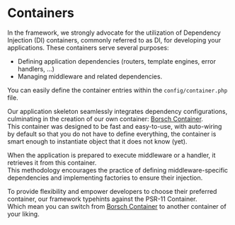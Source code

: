 # Containers

In the framework, we strongly advocate for the utilization of Dependency Injection (DI) containers, commonly referred to
as DI, for developing your applications. These containers serve several purposes:
* Defining application dependencies (routers, template engines, error handlers, ...)
* Managing middleware and related dependencies.

You can easily define the container entries within the `config/container.php` file.

Our application skeleton seamlessly integrates dependency configurations, culminating in the creation of our own
container: [Borsch Container](https://github.com/borschphp/borsch-container).  
This container was designed to be fast and easy-to-use, with auto-wiring by default so that you do not have to define
everything, the container is smart enough to instantiate object that it does not know (yet).

When the application is prepared to execute middleware or a handler, it retrieves it from this container.  
This methodology encourages the practice of defining middleware-specific dependencies and implementing factories to
ensure their injection.

To provide flexibility and empower developers to choose their preferred container, our framework typehints against the
PSR-11 Container.  
Which mean you can switch from [Borsch Container](https://github.com/borschphp/borsch-container) to another container
of your liking.